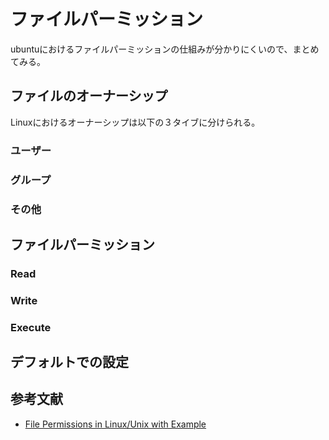 # ファイルパーミッション
ubuntuにおけるファイルパーミッションの仕組みが分かりにくいので、まとめてみる。
## ファイルのオーナーシップ
Linuxにおけるオーナーシップは以下の３タイブに分けられる。
### ユーザー

### グループ

### その他

## ファイルパーミッション

### Read
### Write
### Execute

<!--
## ファイルマネージャーでの取扱い 
ファイルマネージャーでの取扱いはファイルかフォルダーかによって変わってくる。
### ファイルの場合
ファイルにおいて、プログラムとして実行可能かはチェックポックスで一括して設定するので、以下では省略する。
#### Read-only
r-
#### Read and write
rw
#### None
--
### フォルダーの場合
#### List files only
r--
#### Access files
r-x
#### Create and delete files
rwx
#### None
---
-->

## デフォルトでの設定
## 参考文献
- [File Permissions in Linux/Unix with Example](https://www.guru99.com/file-permissions.html)

